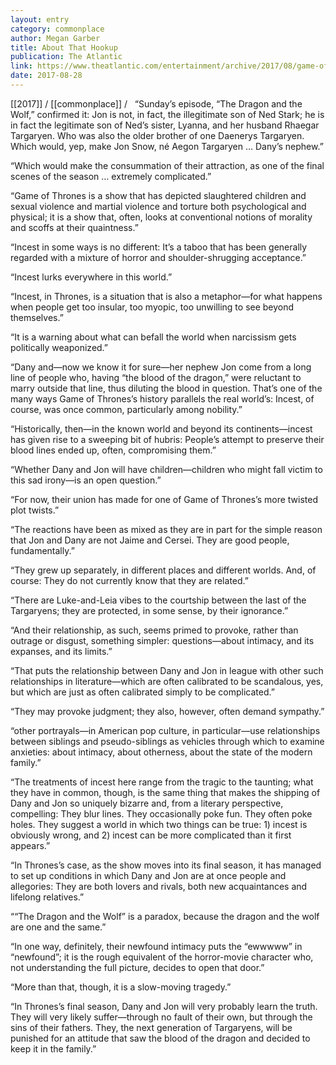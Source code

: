```yaml
---
layout: entry
category: commonplace
author: Megan Garber
title: About That Hookup
publication: The Atlantic
link: https://www.theatlantic.com/entertainment/archive/2017/08/game-of-thrones-and-the-long-tradition-of-incest-in-literature/538170/
date: 2017-08-28
---
```


[[2017]] / [[commonplace]] / 
 
“Sunday’s episode, “The Dragon and the Wolf,” confirmed it: Jon is not, in fact, the illegitimate son of Ned Stark; he is in fact the legitimate son of Ned’s sister, Lyanna, and her husband Rhaegar Targaryen. Who was also the older brother of one Daenerys Targaryen. Which would, yep, make Jon Snow, né Aegon Targaryen … Dany’s nephew.”

“Which would make the consummation of their attraction, as one of the final scenes of the season … extremely complicated.”

“Game of Thrones is a show that has depicted slaughtered children and sexual violence and martial violence and torture both psychological and physical; it is a show that, often, looks at conventional notions of morality and scoffs at their quaintness.”

“Incest in some ways is no different: It’s a taboo that has been generally regarded with a mixture of horror and shoulder-shrugging acceptance.”

“Incest lurks everywhere in this world.”

“Incest, in Thrones, is a situation that is also a metaphor—for what happens when people get too insular, too myopic, too unwilling to see beyond themselves.”

“It is a warning about what can befall the world when narcissism gets politically weaponized.”

“Dany and—now we know it for sure—her nephew Jon come from a long line of people who, having “the blood of the dragon,” were reluctant to marry outside that line, thus diluting the blood in question. That’s one of the many ways Game of Thrones’s history parallels the real world’s: Incest, of course, was once common, particularly among nobility.”

“Historically, then—in the known world and beyond its continents—incest has given rise to a sweeping bit of hubris: People’s attempt to preserve their blood lines ended up, often, compromising them.”

“Whether Dany and Jon will have children—children who might fall victim to this sad irony—is an open question.”

“For now, their union has made for one of Game of Thrones’s more twisted plot twists.”

“The reactions have been as mixed as they are in part for the simple reason that Jon and Dany are not Jaime and Cersei. They are good people, fundamentally.”

“They grew up separately, in different places and different worlds. And, of course: They do not currently know that they are related.”

“There are Luke-and-Leia vibes to the courtship between the last of the Targaryens; they are protected, in some sense, by their ignorance.”

“And their relationship, as such, seems primed to provoke, rather than outrage or disgust, something simpler: questions—about intimacy, and its expanses, and its limits.”

“That puts the relationship between Dany and Jon in league with other such relationships in literature—which are often calibrated to be scandalous, yes, but which are just as often calibrated simply to be complicated.”

“They may provoke judgment; they also, however, often demand sympathy.”

“other portrayals—in American pop culture, in particular—use relationships between siblings and pseudo-siblings as vehicles through which to examine anxieties: about intimacy, about otherness, about the state of the modern family.”

“The treatments of incest here range from the tragic to the taunting; what they have in common, though, is the same thing that makes the shipping of Dany and Jon so uniquely bizarre and, from a literary perspective, compelling: They blur lines. They occasionally poke fun. They often poke holes. They suggest a world in which two things can be true: 1) incest is obviously wrong, and 2) incest can be more complicated than it first appears.”

“In Thrones’s case, as the show moves into its final season, it has managed to set up conditions in which Dany and Jon are at once people and allegories: They are both lovers and rivals, both new acquaintances and lifelong relatives.”

““The Dragon and the Wolf” is a paradox, because the dragon and the wolf are one and the same.”

“In one way, definitely, their newfound intimacy puts the “ewwwww” in “newfound”; it is the rough equivalent of the horror-movie character who, not understanding the full picture, decides to open that door.”

“More than that, though, it is a slow-moving tragedy.”

“In Thrones’s final season, Dany and Jon will very probably learn the truth. They will very likely suffer—through no fault of their own, but through the sins of their fathers. They, the next generation of Targaryens, will be punished for an attitude that saw the blood of the dragon and decided to keep it in the family.”

